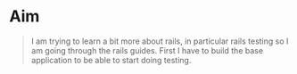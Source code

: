 # Aim

> I am trying to learn a bit more about rails, in particular rails testing so I am going through the rails guides. First I have to build the base application to be able to start doing testing.
